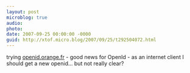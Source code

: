 ```yaml
---
layout: post
microblog: true
audio: 
photo: 
date: 2007-09-25 00:00:00 -0000
guid: http://xtof.micro.blog/2007/09/25/t292504072.html
---
```

trying  [openid.orange.fr](http://openid.orange.fr)  - good news for OpenId - as an internet client I should get a new openid... but not really clear?
